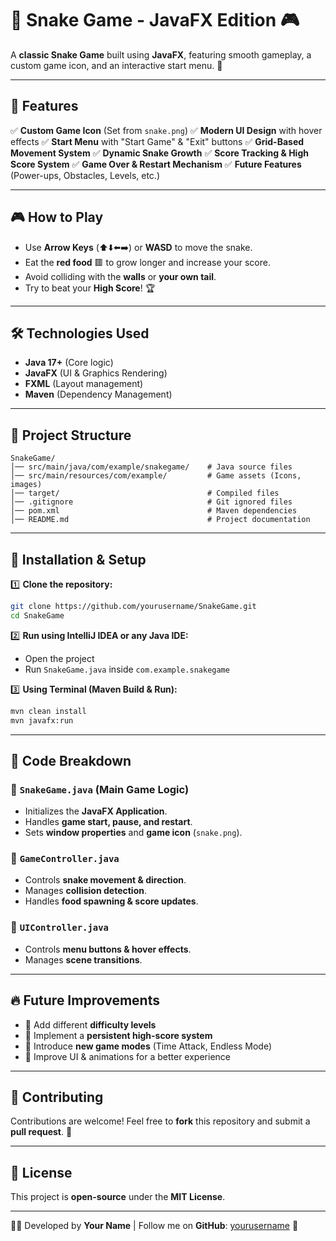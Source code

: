 # 🐍 Snake Game - JavaFX Edition 🎮

A **classic Snake Game** built using **JavaFX**, featuring smooth gameplay, a custom game icon, and an interactive start menu. 🚀

---

## 📌 Features

✅ **Custom Game Icon** (Set from `snake.png`)
✅ **Modern UI Design** with hover effects
✅ **Start Menu** with "Start Game" & "Exit" buttons
✅ **Grid-Based Movement System**
✅ **Dynamic Snake Growth**
✅ **Score Tracking & High Score System**
✅ **Game Over & Restart Mechanism**
✅ **Future Features** (Power-ups, Obstacles, Levels, etc.)

---

## 🎮 How to Play

- Use **Arrow Keys** (⬆️⬇️⬅️➡️) or **WASD** to move the snake.
- Eat the **red food** 🟥 to grow longer and increase your score.
- Avoid colliding with the **walls** or **your own tail**.
- Try to beat your **High Score**! 🏆

---

## 🛠️ Technologies Used

- **Java 17+** (Core logic)
- **JavaFX** (UI & Graphics Rendering)
- **FXML** (Layout management)
- **Maven** (Dependency Management)

---

## 📂 Project Structure

```
SnakeGame/
│── src/main/java/com/example/snakegame/    # Java source files
│── src/main/resources/com/example/         # Game assets (Icons, images)
│── target/                                 # Compiled files
│── .gitignore                              # Git ignored files
│── pom.xml                                 # Maven dependencies
│── README.md                               # Project documentation
```

---

## 🚀 Installation & Setup

1️⃣ **Clone the repository:**  
```bash
git clone https://github.com/yourusername/SnakeGame.git
cd SnakeGame
```

2️⃣ **Run using IntelliJ IDEA or any Java IDE:**  
- Open the project
- Run `SnakeGame.java` inside `com.example.snakegame`

3️⃣ **Using Terminal (Maven Build & Run):**  
```bash
mvn clean install
mvn javafx:run
```

---

## 🎯 Code Breakdown

### 🏁 `SnakeGame.java` (Main Game Logic)
- Initializes the **JavaFX Application**.
- Handles **game start, pause, and restart**.
- Sets **window properties** and **game icon** (`snake.png`).

### 📜 `GameController.java`
- Controls **snake movement & direction**.
- Manages **collision detection**.
- Handles **food spawning & score updates**.

### 🎨 `UIController.java`
- Controls **menu buttons & hover effects**.
- Manages **scene transitions**.

---

## 🔥 Future Improvements

- 🌟 Add different **difficulty levels**
- 💾 Implement a **persistent high-score system**
- 🏁 Introduce **new game modes** (Time Attack, Endless Mode)
- 🎨 Improve UI & animations for a better experience

---

## 🤝 Contributing

Contributions are welcome! Feel free to **fork** this repository and submit a **pull request**. 🚀

---

## 📜 License

This project is **open-source** under the **MIT License**.

---

👨‍💻 Developed by **Your Name** | Follow me on **GitHub**: [yourusername](https://github.com/yourusername) 🚀
